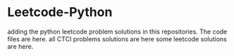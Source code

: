 # Leetcode-Python
adding the python leetcode problem solutions in this repositories. 
The code files are here.
all CTCI problems solutions are here
some leetcode solutions are here.




































































































































































































































































































































































































































































































































































































































































































































































































































































































































































































































































































































































































































